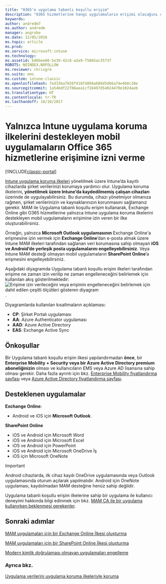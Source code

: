 ```yaml
---
title: "0365’e uygulama tabanlı koşullu erişim"
description: "O365 hizmetlerine hangi uygulamaların erişimi olacağını denetlemekte MAM CA’nın nasıl yardımcı olabileceğine ilişkin kavramları anlayın."
keywords: 
author: andredm7
ms.author: andredm
manager: angrobe
ms.date: 12/05/2016
ms.topic: article
ms.prod: 
ms.service: microsoft-intune
ms.technology: 
ms.assetid: bd6bee60-5e39-42c8-a2e9-f5865ac3573f
ROBOTS: NOINDEX,NOFOLLOW
ms.reviewer: chrisgre
ms.suite: ems
ms.custom: intune-classic
ms.openlocfilehash: 7ad33ba7020f418f4894a689d5d66a74e4b8c10e
ms.sourcegitcommit: 1a54bdf22786aea1cf1b497d54024470e1024aeb
ms.translationtype: HT
ms.contentlocale: tr-TR
ms.lasthandoff: 10/10/2017
---
```

# <a name="allow-only-mobile-apps-that-support-intune-app-protection-policies-to-access-office-365-services"></a>Yalnızca Intune uygulama koruma ilkelerini destekleyen mobil uygulamaların Office 365 hizmetlerine erişimine izni verme

[!INCLUDE[classic-portal](../includes/classic-portal.md)]

[Intune uygulama koruma ilkeleri](protect-apps-and-data-with-microsoft-intune.md) yönetilmek üzere Intune’da kayıtlı cihazlarda şirket verilerinizi korumaya yardımcı olur. Uygulama koruma ilkelerini, **yönetilmek üzere Intune’da kaydedilmemiş çalışan cihazları** üzerinde de uygulayabilirsiniz.  Bu durumda, cihazı yönetmiyor olmanıza rağmen, şirket verilerinizin ve kaynaklarınızın korunmasını sağlamanız gerekir. MAM ile Uygulama tabanlı koşullu erişim kullanarak, Exchange Online gibi O365 hizmetlerine yalnızca Intune uygulama koruma ilkelerini destekleyen mobil uygulamaların erişimine izin veren bir ilke oluşturabilirsiniz.

Örneğin, yalnızca **Microsoft Outlook uygulamasının** Exchange Online'a erişmesine izin vermek için **Exchange Online**’dan e-posta almak üzere Intune MAM ilkeleri tarafından sağlanan veri korumasına sahip olmayan **iOS ve Android’de yerleşik posta uygulamalarını engelleyebilirsiniz**. Veya Intune MAM desteği olmayan mobil uygulamaların **SharePoint Online**’a erişmesini engelleyebilirsiniz.

Aşağıdaki diyagramda Uygulama tabanlı koşullu erişim ilkeleri tarafından erişime ne zaman izin verilip ne zaman engelleneceğini belirlemek için kullanılan akış gösterilmektedir: ![Erişime izin verileceğini veya erişimin engelleneceğini belirlemek için dahil edilen çeşitli ölçütleri gösteren diyagram ](../media/mam-ca-decision-flow_simple.png).

Diyagramlarda kullanılan kısaltmaların açıklaması:
* **CP**: Şirket Portalı uygulaması
* **AA**: Azure Authenticator uygulaması
* **AAD**: Azure Active Directory
* **EAS**: Exchange Active Sync

## <a name="prerequisites"></a>Önkoşullar
Bir Uygulama tabanlı koşullu erişim ilkesi yapılandırmadan **önce**, bir **Enterprise Mobility + Security veya bir Azure Active Directory premium aboneliğinizin** olması ve kullanıcıların EMS veya Azure AD lisansına sahip olması gerekir. Daha fazla ayrıntı için bkz. [Enterprise Mobility fiyatlandırma sayfası](https://www.microsoft.com/cloud-platform/enterprise-mobility-pricing) veya [Azure Active Directory fiyatlandırma sayfası](https://azure.microsoft.com/pricing/details/active-directory/).


## <a name="supported-apps"></a>Desteklenen uygulamalar
**Exchange Online**:
* Android ve iOS için **Microsoft Outlook**.

**SharePoint Online**
* iOS ve Android için Microsoft Word
* iOS ve Android için Microsoft Excel
* iOS ve Android için PowerPoint
* iOS ve Android için Microsoft OneDrive İş
* iOS için Microsoft OneNote

>[!IMPORTANT]
>Android cihazlarda, ilk cihaz kaydı OneDrive uygulamasında veya Outlook uygulamasında oturum açılarak yapılmalıdır. Android için OneNote uygulaması, kaydolmadan MAM desteğine henüz sahip değildir.

Uygulama tabanlı koşullu erişim ilkelerine sahip bir uygulama ile kullanıcı deneyimi hakkında bilgi edinmek için bkz. [MAM CA ile bir uygulama kullanırken beklenmesi gerekenler](use-apps-with-mam-ca.md).


## <a name="next-steps"></a>Sonraki adımlar
[MAM uygulamaları için bir Exchange Online İlkesi oluşturma](mam-ca-for-exchange-online.md)

[MAM uygulamaları için bir SharePoint Online İlkesi oluşturma](mam-ca-for-sharepoint-online.md)

[Modern kimlik doğrulaması olmayan uygulamaları engelleme](block-apps-with-no-modern-authentication.md)

### <a name="see-also"></a>Ayrıca bkz.

[Uygulama verilerini uygulama koruma ilkeleriyle koruma](protect-app-data-using-mobile-app-management-policies-with-microsoft-intune.md)
